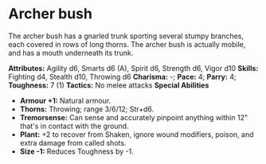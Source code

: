 # Archer bush

The archer bush has a gnarled trunk sporting several stumpy branches,
each covered in rows of long thorns. The archer bush is actually mobile,
and has a mouth underneath its trunk.

**Attributes:** Agility d6, Smarts d6 (A), Spirit d6, Strength d6, Vigor
d10
**Skills:** Fighting d4, Stealth d10, Throwing d6
**Charisma:** -; **Pace:** 4; **Parry:** 4; **Toughness:** 7 (1)
**Tactics:** No melee attacks
**Special Abilities**

- **Armour +1:** Natural armour.
- **Thorns:** Throwing; range 3/6/12; Str+d6.
- **Tremorsense:** Can sense and accurately pinpoint anything within
12" that's in contact with the ground.
- **Plant:** +2 to recover from Shaken, ignore wound modifiers, poison,
and extra damage from called shots.
- **Size -1:** Reduces Toughness by -1.
